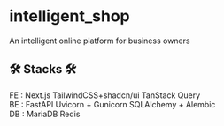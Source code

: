 # intelligent_shop
An intelligent online platform for business owners

<h2> 🛠️ Stacks 🛠️ </h2> 
FE : Next.js TailwindCSS+shadcn/ui TanStack Query <br/>
BE : FastAPI Uvicorn + Gunicorn SQLAlchemy + Alembic <br/>
DB : MariaDB Redis <br/>
